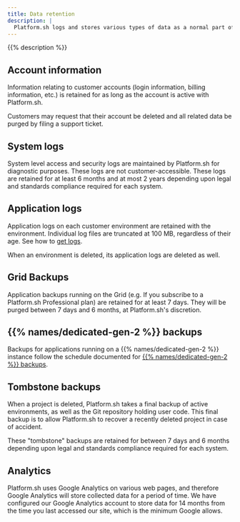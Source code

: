 ```yaml
---
title: Data retention
description: |
  Platform.sh logs and stores various types of data as a normal part of its business.  This information is only retained as needed to perform relevant business functions. Retention periods vary depending on the type of data stored. If a legal obligation, law enforcement request, or ongoing business need so requires, data may be retained after the original purpose for which it was collected ceases to exist.
---
```


{{% description %}}

## Account information

Information relating to customer accounts (login information, billing information, etc.) is retained for as long as the account is active with Platform.sh.

Customers may request that their account be deleted and all related data be purged by filing a support ticket.

## System logs

System level access and security logs are maintained by Platform.sh for diagnostic purposes.  These logs are not customer-accessible.  These logs are retained for at least 6 months and at most 2 years depending upon legal and standards compliance required for each system.

## Application logs

Application logs on each customer environment are retained with the environment.
Individual log files are truncated at 100 MB, regardless of their age.
See how to [get logs](../increase-observability/logs.md).

When an environment is deleted, its application logs are deleted as well.

## Grid Backups

Application backups running on the Grid (e.g. If you subscribe to a Platform.sh Professional plan) are retained for at least 7 days.  They will be purged between 7 days and 6 months, at Platform.sh's discretion.

## {{% names/dedicated-gen-2 %}} backups

Backups for applications running on a {{% names/dedicated-gen-2 %}} instance follow the schedule documented for [{{% names/dedicated-gen-2 %}} backups](/dedicated/overview/backups.md).

## Tombstone backups

When a project is deleted, Platform.sh takes a final backup of active environments, as well as the Git repository holding user code.  This final backup is to allow Platform.sh to recover a recently deleted project in case of accident.

These "tombstone" backups are retained for between 7 days and 6 months depending upon legal and standards compliance required for each system.

## Analytics

Platform.sh uses Google Analytics on various web pages, and therefore Google Analytics will store collected data for a period of time.  We have configured our Google Analytics account to store data for 14 months from the time you last accessed our site, which is the minimum Google allows.
